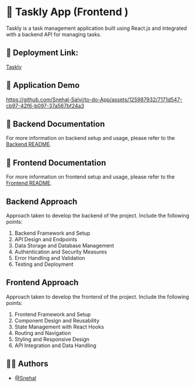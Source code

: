 # 💼 Taskly App (Frontend )

Taskly is a task management application built using React.js and integrated with a backend API for managing tasks.

## 🚀 Deployment Link:

[Taskly](https://668ae61b3756a837d6160ef8--brilliant-babka-2bcbf0.netlify.app)

## 📸 Application Demo


https://github.com/Snehal-Salvi/to-do-App/assets/125987932/7171d547-cb97-42f6-b097-37a567bf24a3



## 📝 Backend Documentation

For more information on backend setup and usage, please refer to the [Backend README](/backend/README.md).

## 📝 Frontend Documentation

For more information on frontend setup and usage, please refer to the [Frontend README](/frontend/README.md).

## Backend Approach

Approach taken to develop the backend of the project. Include the following points:

1. Backend Framework and Setup
2. API Design and Endpoints
3. Data Storage and Database Management
4. Authentication and Security Measures
5. Error Handling and Validation
6. Testing and Deployment

## Frontend Approach

Approach taken to develop the frontend of the project. Include the following points:

1. Frontend Framework and Setup
2. Component Design and Reusability
3. State Management with React Hooks
4. Routing and Navigation
5. Styling and Responsive Design
6. API Integration and Data Handling

## 👩‍💻 Authors

- [@Snehal](https://github.com/Snehal-Salvi)
